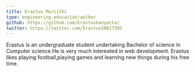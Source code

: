 ```yaml
---
title: Erastus Muriithi
type: engineering-education/author
github: https://github.com/Erastuskanyatta/ 
twitter: https://twitter.com/Erastus59017393
---
```

Erastus is an undergraduate student undertaking Bachelor of science in Computer science.He is very much interested in web development. Erastus likes playing football,playing games and learning new things during his free time.